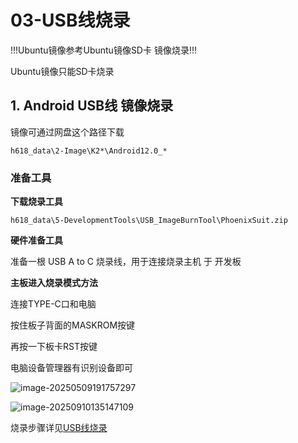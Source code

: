 # 03-USB线烧录

!!!Ubuntu镜像参考Ubuntu镜像SD卡 镜像烧录!!!

Ubuntu镜像只能SD卡烧录

## 1. Android USB线 镜像烧录

镜像可通过网盘这个路径下载

``` 
h618_data\2-Image\K2*\Android12.0_*
```



### 准备工具

**下载烧录工具**

```
h618_data\5-DevelopmentTools\USB_ImageBurnTool\PhoenixSuit.zip
```

**硬件准备工具**

准备一根 USB A to C 烧录线，用于连接烧录主机 于 开发板



**主板进入烧录模式方法**

连接TYPE-C口和电脑

按住板子背面的MASKROM按键 

再按一下板卡RST按键

电脑设备管理器有识别设备即可

![image-20250509191757297](http://tanzhtanzh.oss-cn-shenzhen.aliyuncs.com/img/image-20250509191757297.png)

![image-20250910135147109](http://tanzhtanzh.oss-cn-shenzhen.aliyuncs.com/img/image-20250910135147109.png)

烧录步骤详见[USB线烧录](../../../common/zh/allwinner/USB线烧录.md)
